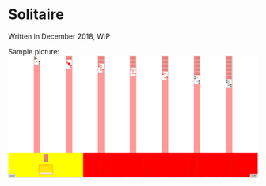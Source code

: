 # Solitaire
Written in December 2018, WIP

Sample picture: 
![alt text](https://github.com/JustinPLee/Solitaire/blob/main/solitaire.PNG?raw=true)
